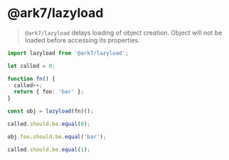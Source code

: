 # @ark7/lazyload

> `@ark7/lazyload` delays loading of object creation. Object will not be loaded before accessing its properties.

```typescript
import lazyload from '@ark7/lazyload';

let called = 0;

function fn() {
  called++;
  return { foo: 'bar' };
}

const obj = lazyload(fn)();

called.should.be.equal(0);

obj.foo.should.be.equal('bar');

called.should.be.equal(1);
```
